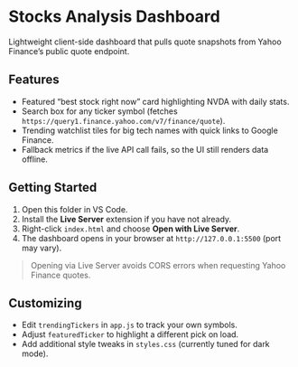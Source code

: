 # Stocks Analysis Dashboard

Lightweight client-side dashboard that pulls quote snapshots from Yahoo Finance’s public quote endpoint.

## Features

- Featured “best stock right now” card highlighting NVDA with daily stats.
- Search box for any ticker symbol (fetches `https://query1.finance.yahoo.com/v7/finance/quote`).
- Trending watchlist tiles for big tech names with quick links to Google Finance.
- Fallback metrics if the live API call fails, so the UI still renders data offline.

## Getting Started

1. Open this folder in VS Code.
2. Install the **Live Server** extension if you have not already.
3. Right-click `index.html` and choose **Open with Live Server**.
4. The dashboard opens in your browser at `http://127.0.0.1:5500` (port may vary).

> Opening via Live Server avoids CORS errors when requesting Yahoo Finance quotes.

## Customizing

- Edit `trendingTickers` in `app.js` to track your own symbols.
- Adjust `featuredTicker` to highlight a different pick on load.
- Add additional style tweaks in `styles.css` (currently tuned for dark mode).
